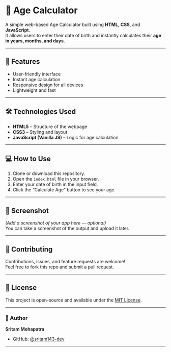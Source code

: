# 🧮 Age Calculator

A simple web-based Age Calculator built using **HTML**, **CSS**, and **JavaScript**.  
It allows users to enter their date of birth and instantly calculates their **age in years, months, and days**.

---

## 🚀 Features
- User-friendly interface  
- Instant age calculation  
- Responsive design for all devices  
- Lightweight and fast  

---

## 🛠️ Technologies Used
- **HTML5** – Structure of the webpage  
- **CSS3** – Styling and layout  
- **JavaScript (Vanilla JS)** – Logic for age calculation  

---

## 💻 How to Use
1. Clone or download this repository.  
2. Open the `index.html` file in your browser.  
3. Enter your date of birth in the input field.  
4. Click the “Calculate Age” button to see your age.

---

## 📸 Screenshot
*(Add a screenshot of your app here — optional)*  
You can take a screenshot of the output and upload it later.

---

## 🤝 Contributing
Contributions, issues, and feature requests are welcome!  
Feel free to fork this repo and submit a pull request.

---

## 📜 License
This project is open-source and available under the [MIT License](LICENSE).

---

### 👤 Author
**Sritam Mohapatra**  
- GitHub: [@sritam143-dev](https://github.com/sritam143-dev)

---


